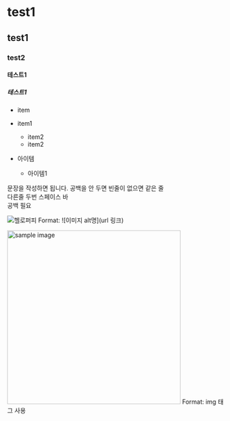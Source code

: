 # test1
## test1
### test2
#### 테스트1
##### 테스트1

* item
* item1
  * item2
  * item2

* 아이템
  * 아이템1

문장을 작성하면 됩니다. 
공백을 안 두면 빈줄이 없으면 같은 줄  
다른줄 두번 스페이스 바  
공백 필요

![헬로퍼피](/markdown_그림1.gif)
Format:  ![이미지 alt명](url 링크)

<a href="#"><img src="https://github.com/hellopuppy-docs/test1/markdown_photo_2023-03-27_23-41-59.jpg" width="400px" alt="sample image"></a> 
Format: img 태그 사용
